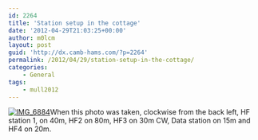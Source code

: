 ```yaml
---
id: 2264
title: 'Station setup in the cottage'
date: '2012-04-29T21:03:25+00:00'
author: m0lcm
layout: post
guid: 'http://dx.camb-hams.com/?p=2264'
permalink: /2012/04/29/station-setup-in-the-cottage/
categories:
    - General
tags:
    - mull2012
---
```


[![IMG_6884](http://dx.camb-hams.com/wp-content/uploads/2012/04/IMG_6884_thumb.jpg "IMG_6884")](http://dx.camb-hams.com/wp-content/uploads/2012/04/IMG_6884.jpg)When this photo was taken, clockwise from the back left, HF station 1, on 40m, HF2 on 80m, HF3 on 30m CW, Data station on 15m and HF4 on 20m.